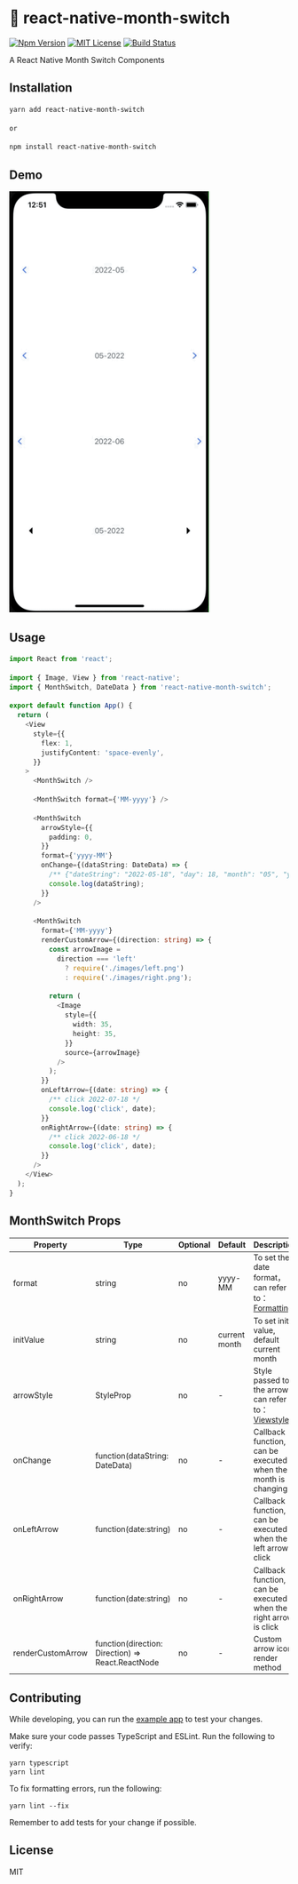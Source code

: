 # :rainbow: react-native-month-switch

[![Npm Version](https://img.shields.io/npm/v/npm.svg)](https://www.npmjs.com/package/react-native-month-switch)
[![MIT License](https://img.shields.io/npm/l/react-native-tab-view.svg?style=flat-square)](https://www.npmjs.com/package/react-native-month-switch)
[![Build Status](https://github.com/Simoon-F/react-native-month-switch/actions/workflows/pull_request.yml/badge.svg)](https://github.com/Simoon-F/react-native-month-switch/actions/workflows/pull_request.yml)

A React Native Month Switch Components

## Installation

```sh
yarn add react-native-month-switch

or

npm install react-native-month-switch
```

## Demo

<a href="https://raw.githubusercontent.com/Simoon-F/react-native-month-switch/master/demo/demo.gif"><img src="https://raw.githubusercontent.com/Simoon-F/react-native-month-switch/master/demo/demo.gif" width="360"></a>

## Usage

```ts
import React from 'react';

import { Image, View } from 'react-native';
import { MonthSwitch, DateData } from 'react-native-month-switch';

export default function App() {
  return (
    <View
      style={{
        flex: 1,
        justifyContent: 'space-evenly',
      }}
    >
      <MonthSwitch />

      <MonthSwitch format={'MM-yyyy'} />

      <MonthSwitch
        arrowStyle={{
          padding: 0,
        }}
        format={'yyyy-MM'}
        onChange={(dataString: DateData) => {
          /** {"dateString": "2022-05-18", "day": 18, "month": "05", "year": 2022} */
          console.log(dataString);
        }}
      />

      <MonthSwitch
        format={'MM-yyyy'}
        renderCustomArrow={(direction: string) => {
          const arrowImage =
            direction === 'left'
              ? require('./images/left.png')
              : require('./images/right.png');

          return (
            <Image
              style={{
                width: 35,
                height: 35,
              }}
              source={arrowImage}
            />
          );
        }}
        onLeftArrow={(date: string) => {
          /** click 2022-07-18 */
          console.log('click', date);
        }}
        onRightArrow={(date: string) => {
          /** click 2022-06-18 */
          console.log('click', date);
        }}
      />
    </View>
  );
}
```

## MonthSwitch Props

| Property          | Type                                              | Optional | Default       | Description                                                                                   |
| ----------------- | ------------------------------------------------- | -------- | ------------- | --------------------------------------------------------------------------------------------- |
| format            | string                                            | no       | yyyy-MM       | To set the date format，can refer to：[Formatting](http://arshaw.com/xdate/#Formatting)       |
| initValue         | string                                            | no       | current month | To set init value, default current month                                                      |
| arrowStyle        | StyleProp<ViewStyle>                              | no       | -             | Style passed to the arrow, can refer to：[Viewstyle](https://reactnative.dev/docs/view#style) |
| onChange          | function(dataString: DateData)                    | no       | -             | Callback function, can be executed when the month is changing                                 |
| onLeftArrow       | function(date:string)                             | no       | -             | Callback function, can be executed when the left arrow is click                               |
| onRightArrow      | function(date:string)                             | no       | -             | Callback function, can be executed when the right arrow is click                              |
| renderCustomArrow | function(direction: Direction) => React.ReactNode | no       | -             | Custom arrow icon render method                                                               |

## Contributing

While developing, you can run the [example app](https://github.com/Simoon-F/react-native-month-switch/blob/master/example/README.md) to test your changes.

Make sure your code passes TypeScript and ESLint. Run the following to verify:

```
yarn typescript
yarn lint
```

To fix formatting errors, run the following:

```
yarn lint --fix
```

Remember to add tests for your change if possible.

## License

MIT

